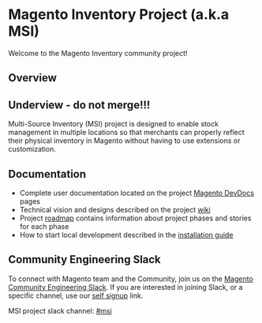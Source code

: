 # Magento Inventory Project (a.k.a MSI)

Welcome to the Magento Inventory community project!

## Overview

## Underview - do not merge!!!

Multi-Source Inventory (MSI) project is designed to enable stock management in multiple locations so that merchants can properly reflect their physical inventory in Magento without having to use extensions or customization.

## Documentation

- Complete user documentation located on the project [Magento DevDocs](https://devdocs.magento.com/guides/v2.3/inventory/) pages
- Technical vision and designs described on the project [wiki](https://github.com/magento/inventory/wiki) 
- Project [roadmap](https://github.com/magento/inventory/wiki/MSI-Roadmap) contains information about project phases and stories for each phase 
- How to start local development described in the [installation guide](https://github.com/magento/inventory/wiki/Metapackage-Installation-Guide)

## Community Engineering Slack

To connect with Magento team and the Community, join us on the [Magento Community Engineering Slack](https://magentocommeng.slack.com). 
If you are interested in joining Slack, or a specific channel, use our [self signup](https://opensource.magento.com/slack) link.

MSI project slack channel: [#msi](https://magentocommeng.slack.com/archives/C5FU5E2HY)
